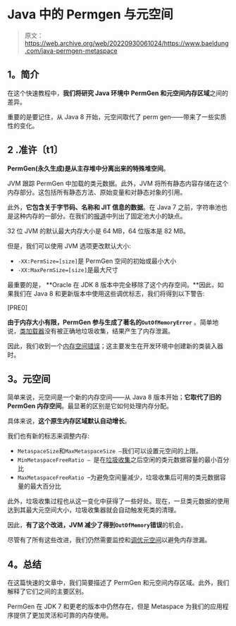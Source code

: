 # Java 中的 Permgen 与元空间

> 原文：<https://web.archive.org/web/20220930061024/https://www.baeldung.com/java-permgen-metaspace>

## **1。简介**

在这个快速教程中，**我们将研究 Java 环境中 PermGen 和元空间内存区域**之间的差异。

重要的是要记住，从 Java 8 开始，元空间取代了 perm gen——带来了一些实质性的变化。

## **2 .准许〔t1〕**

**PermGen(永久生成)是从主存堆中分离出来的特殊堆空间**。

JVM 跟踪 PermGen 中加载的类元数据。此外，JVM 将所有静态内容存储在这个内存部分。这包括所有静态方法、原始变量和对静态对象的引用。

此外，**它包含关于字节码、名称和 JIT 信息的数据**。在 Java 7 之前，字符串池也是这种内存的一部分。在我们的[报道](/web/20220708032032/https://www.baeldung.com/java-string-pool)中列出了固定池大小的缺点。

32 位 JVM 的默认最大内存大小是 64 MB，64 位版本是 82 MB。

但是，我们可以使用 JVM 选项更改默认大小:

*   `-XX:PermSize=[size]`是 PermGen 空间的初始或最小大小
*   `-XX:MaxPermSize=[size]`是最大尺寸

最重要的是， **Oracle 在 JDK 8 版本中完全移除了这个内存空间。**因此，如果我们在 Java 8 和更新版本中使用这些调优标志，我们将得到以下警告:

[PRE0]

**由于内存大小有限，PermGen 参与生成了著名的`OutOfMemoryError`** 。简单地说，[类加载器](/web/20220708032032/https://www.baeldung.com/java-classloaders)没有被正确地垃圾收集，结果产生了内存泄漏。

因此，我们收到一个[内存空间错误](/web/20220708032032/https://www.baeldung.com/java-gc-overhead-limit-exceeded)；这主要发生在开发环境中创建新的类装入器时。

## **3。元空间**

简单来说，元空间是一个新的内存空间——从 Java 8 版本开始；**它取代了旧的 PermGen 内存空间**。最显著的区别是它如何处理内存分配。

具体来说，**这个原生内存区域默认自动增长**。

我们也有新的标志来调整内存:

*   `MetaspaceSize`和`MaxMetaspaceSize –`我们可以设置元空间的上限。
*   `MinMetaspaceFreeRatio – `是在[垃圾收集](/web/20220708032032/https://www.baeldung.com/jvm-garbage-collectors)之后空闲的类元数据容量的最小百分比
*   `MaxMetaspaceFreeRatio `–为避免空间量减少，垃圾收集后可用的类元数据容量的最大百分比

此外，垃圾收集过程也从这一变化中获得了一些好处。现在，一旦类元数据的使用达到其最大元空间大小，垃圾收集器就会自动触发死类的清理。

因此，**有了这个改进，JVM 减少了得到`OutOfMemory`错误**的机会。

尽管有了所有这些改进，我们仍然需要监控和[调优元空间](/web/20220708032032/https://www.baeldung.com/jvm-parameters)以避免内存泄漏。

## **4。总结**

在这篇快速的文章中，我们简要描述了 PermGen 和元空间内存区域。此外，我们解释了它们之间的主要区别。

PermGen 在 JDK 7 和更老的版本中仍然存在，但是 Metaspace 为我们的应用程序提供了更加灵活和可靠的内存使用。